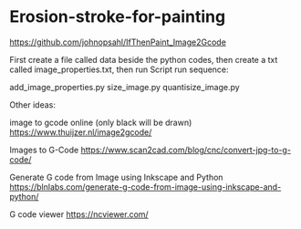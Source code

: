 # Erosion-stroke-for-painting



https://github.com/johnopsahl/IfThenPaint_Image2Gcode

First create a file called data beside the python codes, then create a txt called image_properties.txt, then run
Script run sequence:

add_image_properties.py
size_image.py
quantisize_image.py



Other ideas:

image to gcode online (only black will be drawn)
https://www.thuijzer.nl/image2gcode/

Images to G-Code
https://www.scan2cad.com/blog/cnc/convert-jpg-to-g-code/

Generate G code from Image using Inkscape and Python
https://blnlabs.com/generate-g-code-from-image-using-inkscape-and-python/

G code viewer
https://ncviewer.com/


